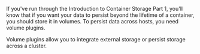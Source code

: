 If you've run through the Introduction to Container Storage Part 1, you'll know that if you want your data to persist beyond the lifetime of a container, you should store it in volumes. To persist data across hosts, you need volume plugins.

Volume plugins allow you to integrate external storage or persist storage across a cluster.
